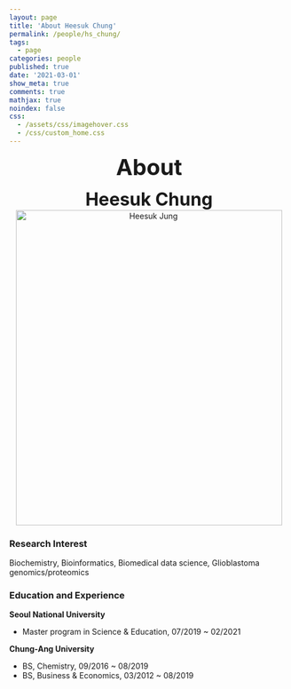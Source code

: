 ```yaml
---
layout: page
title: 'About Heesuk Chung'
permalink: /people/hs_chung/
tags:
  - page
categories: people
published: true
date: '2021-03-01'
show_meta: true
comments: true
mathjax: true
noindex: false
css:
  - /assets/css/imagehover.css
  - /css/custom_home.css
---
```


<style>
.center{
  text-align: center;
}
</style>  


<div class="center"><div style="font-weight: bold; font-size: 40px;">
About
</div></div>

<p></p>

<div class="center"><div style="font-weight: bold; font-size: 32px;">
Heesuk Chung
</div></div>


<div class="center">
<img src="{{ site.url }}/assets/img/people/hs_jung.jpg" width="480px" height="568px" alt="Heesuk Jung" />
</div>


### **Research Interest**
Biochemistry, Bioinformatics, Biomedical data science, Glioblastoma genomics/proteomics

### **Education and Experience**

**Seoul National University**
- Master program in Science & Education, 07/2019 ~ 02/2021

**Chung-Ang University**
- BS, Chemistry, 09/2016 ~ 08/2019
- BS, Business & Economics, 03/2012 ~ 08/2019



